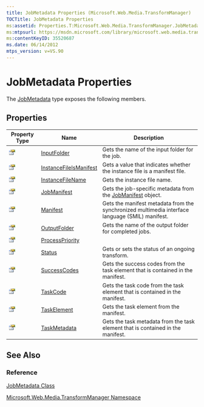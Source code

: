 ```yaml
---
title: JobMetadata Properties (Microsoft.Web.Media.TransformManager)
TOCTitle: JobMetadata Properties
ms:assetid: Properties.T:Microsoft.Web.Media.TransformManager.JobMetadata
ms:mtpsurl: https://msdn.microsoft.com/library/microsoft.web.media.transformmanager.jobmetadata_properties(v=VS.90)
ms:contentKeyID: 35520687
ms.date: 06/14/2012
mtps_version: v=VS.90
---
```


# JobMetadata Properties

The [JobMetadata](jobmetadata-class-microsoft-web-media-transformmanager.md) type exposes the following members.

## Properties

|Property Type|Name|Description|
|--- |--- |--- |
|![Public property](images/Hh125762.pubproperty(en-us,VS.90).gif "Public property")|[InputFolder](jobmetadata-inputfolder-property-microsoft-web-media-transformmanager.md)|Gets the name of the input folder for the job.|
|![Public property](images/Hh125762.pubproperty(en-us,VS.90).gif "Public property")|[InstanceFileIsManifest](jobmetadata-instancefileismanifest-property-microsoft-web-media-transformmanager.md)|Gets a value that indicates whether the instance file is a manifest file.|
|![Public property](images/Hh125762.pubproperty(en-us,VS.90).gif "Public property")|[InstanceFileName](jobmetadata-instancefilename-property-microsoft-web-media-transformmanager.md)|Gets the instance file name.|
|![Public property](images/Hh125762.pubproperty(en-us,VS.90).gif "Public property")|[JobManifest](jobmetadata-jobmanifest-property-microsoft-web-media-transformmanager.md)|Gets the job-specific metadata from the [JobManifest](jobmanifest-class-microsoft-web-media-transformmanager.md) object.|
|![Public property](images/Hh125762.pubproperty(en-us,VS.90).gif "Public property")|[Manifest](jobmetadata-manifest-property-microsoft-web-media-transformmanager.md)|Gets the manifest metadata from the synchronized multimedia interface language (SMIL) manifest.|
|![Public property](images/Hh125762.pubproperty(en-us,VS.90).gif "Public property")|[OutputFolder](jobmetadata-outputfolder-property-microsoft-web-media-transformmanager.md)|Gets the name of the output folder for completed jobs.|
|![Public property](images/Hh125762.pubproperty(en-us,VS.90).gif "Public property")|[ProcessPriority](jobmetadata-processpriority-property-microsoft-web-media-transformmanager.md)||
|![Public property](images/Hh125762.pubproperty(en-us,VS.90).gif "Public property")|[Status](jobmetadata-status-property-microsoft-web-media-transformmanager.md)|Gets or sets the status of an ongoing transform.|
|![Public property](images/Hh125762.pubproperty(en-us,VS.90).gif "Public property")|[SuccessCodes](jobmetadata-successcodes-property-microsoft-web-media-transformmanager.md)|Gets the success codes from the task element that is contained in the manifest.|
|![Public property](images/Hh125762.pubproperty(en-us,VS.90).gif "Public property")|[TaskCode](jobmetadata-taskcode-property-microsoft-web-media-transformmanager.md)|Gets the task code from the task element that is contained in the manifest.|
|![Public property](images/Hh125762.pubproperty(en-us,VS.90).gif "Public property")|[TaskElement](jobmetadata-taskelement-property-microsoft-web-media-transformmanager.md)|Gets the task element from the manifest.|
|![Public property](images/Hh125762.pubproperty(en-us,VS.90).gif "Public property")|[TaskMetadata](jobmetadata-taskmetadata-property-microsoft-web-media-transformmanager.md)|Gets the task metadata from the task element that is contained in the manifest.|

## See Also

### Reference

[JobMetadata Class](jobmetadata-class-microsoft-web-media-transformmanager.md)

[Microsoft.Web.Media.TransformManager Namespace](microsoft-web-media-transformmanager-namespace.md)
